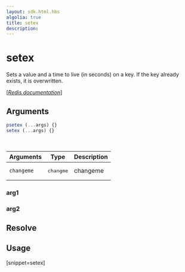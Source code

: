 ```yaml
---
layout: sdk.html.hbs
algolia: true
title: setex
description:
---
```


# setex


Sets a value and a time to live (in seconds) on a key. If the key already exists, it is overwritten.

[[_Redis documentation_]](https://redis.io/commands/setex)

## Arguments

```js
psetex (...args) {}
setex (...args) {}

```

<br/>

| Arguments    | Type    | Description |
|--------------|---------|-------------|
| ``changeme`` | <pre>changme</pre> | changeme    |

### arg1

### arg2

## Resolve

## Usage

[snippet=setex]
